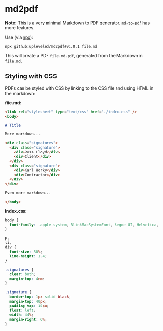 # md2pdf

**Note:** This is a very minimal Markdown to PDF generator. [`md-to-pdf`](https://github.com/simonhaenisch/md-to-pdf) has more features.

Use (via [npx](https://medium.com/@maybekatz/introducing-npx-an-npm-package-runner-55f7d4bd282b)):

```sh
npx github:upleveled/md2pdf#v1.0.1 file.md
```

This will create a PDF `file.md.pdf`, generated from the Markdown in `file.md`.

## Styling with CSS

PDFs can be styled with CSS by linking to the CSS file and using HTML in the markdown:

**file.md:**

```md
<link rel="stylesheet" type="text/css" href="./index.css" />
<body>

# Title

More markdown...

<div class="signatures">
  <div class="signature">
    <div>Rosa Lloyd</div>
    <div>Client</div>
  </div>
  <div class="signature">
    <div>Karl Horky</div>
    <div>Contractor</div>
  </div>
</div>

Even more markdown...

</body>
```

**index.css:**

```css
body {
  font-family: -apple-system, BlinkMacSystemFont, Segoe UI, Helvetica, Arial, sans-serif, Apple Color Emoji, Segoe UI Emoji, Segoe UI Symbol;
}

p,
li,
div {
  font-size: 80%;
  line-height: 1.4;
}

.signatures {
  clear: both;
  margin-top: 4em;
}

.signature {
  border-top: 1px solid black;
  margin-top: 40px;
  padding-top: 15px;
  float: left;
  width: 44%;
  margin-right: 6%;
}
```
